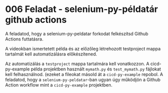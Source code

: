 # 006 Feladat - selenium-py-példatár github actions
A feladatod, hogy a selenium-py-peldatar forkodat felkészítsd Github Actions futtatásra.

A videokban ismertetett példa és az előzőleg létrehozott testproject mappa tartalmát kell automatizálásra előkészítened.

Az automatizálás a `testproject` mappa tartalmára kell vonatkozzon.
A cicd-py-example példa projektben használt `mymath.py` és `test_mymath.py` fájlokat kell felhasználnod. (ezeket a fileokat másold át a `cicd-py-example` repobol.
A feladatod, hogy a `selenium-py-peldatar`-ban ugyan úgy működjön a Github Action workflow mint a `cicd-py-example` projektben.
